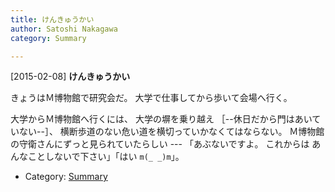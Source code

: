 ```yaml
---
title: けんきゅうかい
author: Satoshi Nakagawa
category: Summary

---
```


[2015-02-08] **けんきゅうかい** 

 きょうはＭ博物館で研究会だ。
大学で仕事してから歩いて会場へ行く。

 大学からＭ博物館へ行くには、
大学の塀を乗り越え ［--休日だから門はあいていない--］、
横断歩道のない危い道を横切っていかなくてはならない。
Ｍ博物館の守衛さんにずっと見られていたらしい ---
「あぶないですよ。
これからは
あんなことしないで下さい」「はい `m(_ _)m`」。

- Category: [Summary](https://merapano.github.io/categories.html#Summary)

